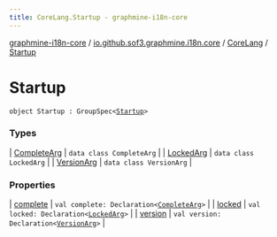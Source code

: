 ```yaml
---
title: CoreLang.Startup - graphmine-i18n-core
---
```


[graphmine-i18n-core](../../../index.html) / [io.github.sof3.graphmine.i18n.core](../../index.html) / [CoreLang](../index.html) / [Startup](./index.html)

# Startup

`object Startup : GroupSpec<`[`Startup`](./index.html)`>`

### Types

| [CompleteArg](-complete-arg/index.html) | `data class CompleteArg` |
| [LockedArg](-locked-arg/index.html) | `data class LockedArg` |
| [VersionArg](-version-arg/index.html) | `data class VersionArg` |

### Properties

| [complete](complete.html) | `val complete: Declaration<`[`CompleteArg`](-complete-arg/index.html)`>` |
| [locked](locked.html) | `val locked: Declaration<`[`LockedArg`](-locked-arg/index.html)`>` |
| [version](version.html) | `val version: Declaration<`[`VersionArg`](-version-arg/index.html)`>` |

